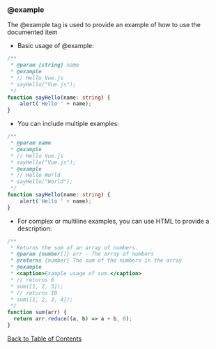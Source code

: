 ### @example

The @example tag is used to provide an example of how to use the documented item

* Basic usage of @example:
```typescript
/**
 * @param {string} name
 * @example 
 * // Hello Vue.js
 * sayHello("Vue.js");
 */
function sayHello(name: string) {
    alert('Hello ' + name);
}
```

* You can include multiple examples:
```typescript
/**
 * @param name
 * @example 
 * // Hello Vue.js
 * sayHello("Vue.js");
 * @example
 * // Hello World
 * sayHello("World");
 */
function sayHello(name: string) {
    alert('Hello ' + name);
}
```


* For complex or multiline examples, you can use HTML <caption> to provide a description:
```typescript
/**
 * Returns the sum of an array of numbers.
 * @param {number[]} arr - The array of numbers
 * @returns {number} The sum of the numbers in the array
 * @example
 * <caption>Example usage of sum.</caption>
 * // returns 6
 * sum([1, 2, 3]);
 * // returns 10
 * sum([1, 2, 3, 4]);
 */
function sum(arr) {
  return arr.reduce((a, b) => a + b, 0);
}
```


[Back to Table of Contents](README.md)
